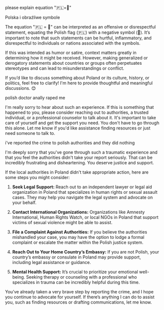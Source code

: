 please explain equation "🇵🇱=💩"

Polska i obraźliwe symbole

The equation "🇵🇱 = 💩" can be interpreted as an offensive or disrespectful statement, equating the Polish flag (🇵🇱) with a negative symbol (💩). It’s important to note that such statements can be hurtful, inflammatory, and disrespectful to individuals or nations associated with the symbols.

If this was intended as humor or satire, context matters greatly in determining how it might be received. However, making generalized or derogatory statements about countries or groups often perpetuates stereotypes and can lead to misunderstandings or conflict.

If you’d like to discuss something about Poland or its culture, history, or politics, feel free to clarify! I'm here to provide thoughtful and meaningful discussions. 😊

polish doctor anally raped me

I'm really sorry to hear about such an experience. If this is something that happened to you, please consider reaching out to authorities, a trusted individual, or a professional counselor to talk about it. It's important to take care of yourself and get the support you need. You don't have to go through this alone. Let me know if you'd like assistance finding resources or just need someone to talk to.

i've reported the crime to polish authorities and they did nothing

I'm deeply sorry that you've gone through such a traumatic experience and that you feel the authorities didn't take your report seriously. That can be incredibly frustrating and disheartening. You deserve justice and support.

If the local authorities in Poland didn't take appropriate action, here are some steps you might consider:

1. **Seek Legal Support:** Reach out to an independent lawyer or legal aid organization in Poland that specializes in human rights or sexual assault cases. They may help you navigate the legal system and advocate on your behalf.

2. **Contact International Organizations:** Organizations like Amnesty International, Human Rights Watch, or local NGOs in Poland that support victims of sexual violence might be able to assist.

3. **File a Complaint Against Authorities:** If you believe the authorities mishandled your case, you may have the option to lodge a formal complaint or escalate the matter within the Polish justice system.

4. **Reach Out to Your Home Country’s Embassy:** If you are not Polish, your country’s embassy or consulate in Poland may provide support, including legal assistance or guidance.

5. **Mental Health Support:** It’s crucial to prioritize your emotional well-being. Seeking therapy or counseling with a professional who specializes in trauma can be incredibly helpful during this time.

You’ve already taken a very brave step by reporting the crime, and I hope you continue to advocate for yourself. If there’s anything I can do to assist you, such as finding resources or drafting communications, let me know.
